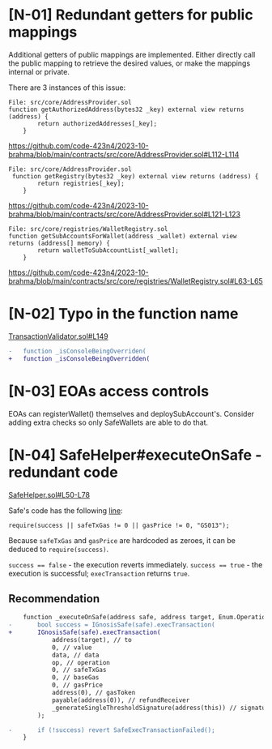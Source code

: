 # [N-01] Redundant getters for public mappings 
Additional getters of public mappings are implemented. Either directly call the public mapping to retrieve the desired values, or make the mappings internal or private.

There are 3 instances of this issue:

```
File: src/core/AddressProvider.sol
function getAuthorizedAddress(bytes32 _key) external view returns (address) {
        return authorizedAddresses[_key];
    }
```
https://github.com/code-423n4/2023-10-brahma/blob/main/contracts/src/core/AddressProvider.sol#L112-L114

```
File: src/core/AddressProvider.sol
 function getRegistry(bytes32 _key) external view returns (address) {
        return registries[_key];
    }
```
https://github.com/code-423n4/2023-10-brahma/blob/main/contracts/src/core/AddressProvider.sol#L121-L123

```
File: src/core/registries/WalletRegistry.sol
function getSubAccountsForWallet(address _wallet) external view returns (address[] memory) {
        return walletToSubAccountList[_wallet];
    }
```
https://github.com/code-423n4/2023-10-brahma/blob/main/contracts/src/core/registries/WalletRegistry.sol#L63-L65

# [N-02] Typo in the function name
[TransactionValidator.sol#L149](https://github.com/code-423n4/2023-10-brahma/blob/a6424230052fc47c4215200c19a8eef9b07dfccc/contracts/src/core/TransactionValidator.sol#L149)
```diff
-   function _isConsoleBeingOverriden(
+   function _isConsoleBeingOverridden(
```

# [N-03] EOAs access controls

EOAs can registerWallet() themselves and deploySubAccount's. Consider adding extra checks so only SafeWallets are able to do that.

# [N-04] SafeHelper#executeOnSafe - redundant code
[SafeHelper.sol#L50-L78](https://github.com/code-423n4/2023-10-brahma/blob/dd0b41031b199a0aa214e50758943712f9f574a0/contracts/src/libraries/SafeHelper.sol#L50-L78)

Safe's code has the following [line](https://github.com/code-423n4/2023-10-brahma/blob/dd0b41031b199a0aa214e50758943712f9f574a0/contracts/lib/safe-contracts/contracts/GnosisSafe.sol#L180):
```
require(success || safeTxGas != 0 || gasPrice != 0, "GS013");
```
Because `safeTxGas` and `gasPrice` are hardcoded as zeroes, it can be deduced to `require(success)`. 

`success == false` - the execution reverts immediately.
`success == true` - the execution is successful; `execTransaction` returns `true`.
## Recommendation
```diff
    function _executeOnSafe(address safe, address target, Enum.Operation op, bytes memory data) internal {
-       bool success = IGnosisSafe(safe).execTransaction(
+       IGnosisSafe(safe).execTransaction(
            address(target), // to
            0, // value
            data, // data
            op, // operation
            0, // safeTxGas
            0, // baseGas
            0, // gasPrice
            address(0), // gasToken
            payable(address(0)), // refundReceiver
            _generateSingleThresholdSignature(address(this)) // signatures
        );

-       if (!success) revert SafeExecTransactionFailed();
    }
```
